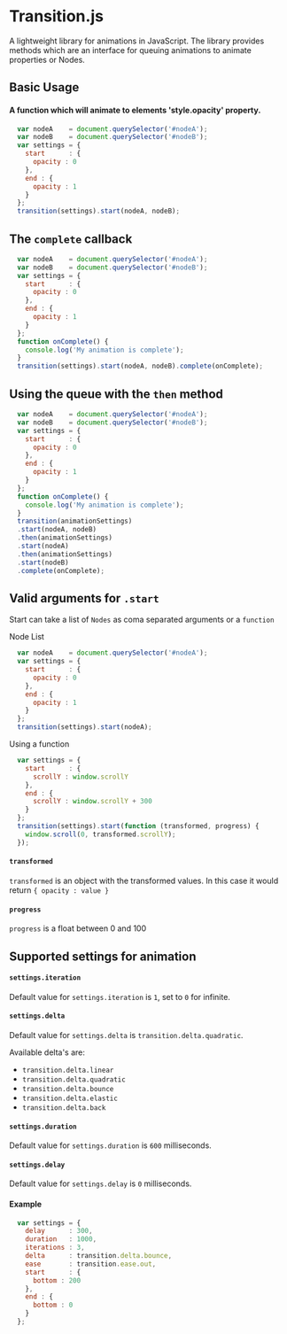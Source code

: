 # Transition.js

A lightweight library for animations in JavaScript. The library provides methods which are an interface for queuing animations to animate properties or Nodes.

## Basic Usage
#### A function which will animate to elements 'style.opacity' property.

```javascript
  var nodeA    = document.querySelector('#nodeA');
  var nodeB    = document.querySelector('#nodeB');
  var settings = {
    start      : {
      opacity : 0
    },
    end : {
      opacity : 1
    }
  };
  transition(settings).start(nodeA, nodeB);
```

## The `complete` callback

```javascript
  var nodeA    = document.querySelector('#nodeA');
  var nodeB    = document.querySelector('#nodeB');
  var settings = {
    start      : {
      opacity : 0
    },
    end : {
      opacity : 1
    }
  };
  function onComplete() {
    console.log('My animation is complete');
  }
  transition(settings).start(nodeA, nodeB).complete(onComplete);
```

## Using the queue with the `then` method

```javascript
  var nodeA    = document.querySelector('#nodeA');
  var nodeB    = document.querySelector('#nodeB');
  var settings = {
    start      : {
      opacity : 0
    },
    end : {
      opacity : 1
    }
  };
  function onComplete() {
    console.log('My animation is complete');
  }
  transition(animationSettings)
  .start(nodeA, nodeB)
  .then(animationSettings)
  .start(nodeA)
  .then(animationSettings)
  .start(nodeB)
  .complete(onComplete);
```

## Valid arguments for `.start`

Start can take a list of `Nodes` as coma separated arguments or a `function`

Node List

```javascript
  var nodeA    = document.querySelector('#nodeA');
  var settings = {
    start      : {
      opacity : 0
    },
    end : {
      opacity : 1
    }
  };
  transition(settings).start(nodeA);
```

Using a function

```javascript
  var settings = {
    start      : {
      scrollY : window.scrollY
    },
    end : {
      scrollY : window.scrollY + 300
    }
  };
  transition(settings).start(function (transformed, progress) {
    window.scroll(0, transformed.scrollY);
  });
```

#### `transformed`

`transformed` is an object with the transformed values. In this case it would return `{ opacity : value }`

#### `progress`

`progress` is a float between 0 and 100

## Supported settings for animation

#### `settings.iteration`

Default value for `settings.iteration` is `1`, set to `0` for infinite.

#### `settings.delta`

Default value for `settings.delta` is `transition.delta.quadratic`.

Available delta's are:

- `transition.delta.linear`
- `transition.delta.quadratic`
- `transition.delta.bounce`
- `transition.delta.elastic`
- `transition.delta.back`

#### `settings.duration`

Default value for `settings.duration` is `600` milliseconds.

#### `settings.delay`

Default value for `settings.delay` is `0` milliseconds.

#### Example

```javascript
  var settings = {
    delay      : 300,
    duration   : 1000,
    iterations : 3,
    delta      : transition.delta.bounce,
    ease       : transition.ease.out,
    start      : {
      bottom : 200
    },
    end : {
      bottom : 0
    }
  };
```
